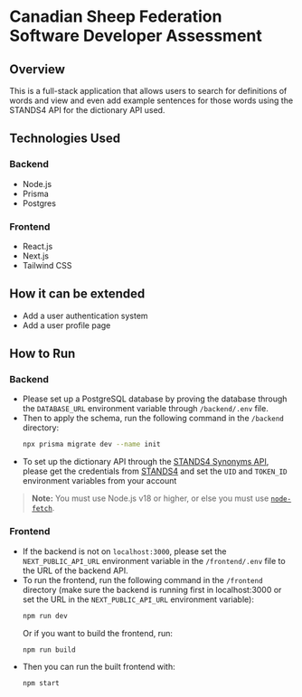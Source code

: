 # Canadian Sheep Federation Software Developer Assessment

## Overview

This is a full-stack application that allows users to search for definitions of words and view and even add example sentences for those words using the STANDS4 API for the dictionary API used.

## Technologies Used

### Backend

- Node.js
- Prisma
- Postgres

### Frontend

- React.js
- Next.js
- Tailwind CSS

## How it can be extended

- Add a user authentication system
- Add a user profile page

## How to Run

### Backend
- Please set up a PostgreSQL database by proving the database through the `DATABASE_URL` environment variable through `/backend/.env` file.
- Then to apply the schema, run the following command in the `/backend` directory:
  ```bash
  npx prisma migrate dev --name init
  ```
- To set up the dictionary API through the [STANDS4 Synonyms API](https://www.synonyms.com/synonyms_api.php), please get the credentials from [STANDS4](https://www.abbreviations.com/api.php) and set the `UID` and `TOKEN_ID` environment variables from your account


> **Note:** You must use Node.js v18 or higher, or else you must use [`node-fetch`](https://www.npmjs.com/package/node-fetch).

### Frontend

- If the backend is not on `localhost:3000`, please set the `NEXT_PUBLIC_API_URL` environment variable in the `/frontend/.env` file to the URL of the backend API.
- To run the frontend, run the following command in the `/frontend` directory (make sure the backend is running first in localhost:3000 or set the URL in the `NEXT_PUBLIC_API_URL` environment variable):
  ```bash
  npm run dev
  ```
  Or if you want to build the frontend, run:
  ```bash
  npm run build
  ```
- Then you can run the built frontend with:
  ```bash 
  npm start
  ```
